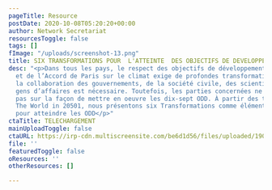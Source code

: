 ```yaml
---
pageTitle: Resource
postDate: 2020-10-08T05:20:20+00:00
author: Network Secretariat
resourcesToggle: false
tags: []
fImage: "/uploads/screenshot-13.png"
title: SIX TRANSFORMATIONS POUR  L'ATTEINTE  DES OBJECTIFS DE DEVELOPPEMENT DURABLE
desc: "<p>Dans tous les pays, le respect des objectifs de développement durable (ODD)
  et de l’Accord de Paris sur le climat exige de profondes transformations, pour lesquelles
  la collaboration des gouvernements, de la société civile, des scientifiques et des
  gens d’affaires est nécessaire. Toutefois, les parties concernées ne s’entendent
  pas sur la façon de mettre en oeuvre les dix-sept ODD. À partir des travaux du projet
  The World in 20501, nous présentons six Transformations comme éléments constitutifs
  pour atteindre les ODD</p>"
ctaTitle: TELECHARGEMENT
mainUploadToggle: false
ctaURL: https://irp-cdn.multiscreensite.com/be6d1d56/files/uploaded/190830-Six-Transformations_working-paper.pdf
file: ''
featuredToggle: false
oResources: ''
otherResources: []

---
```

